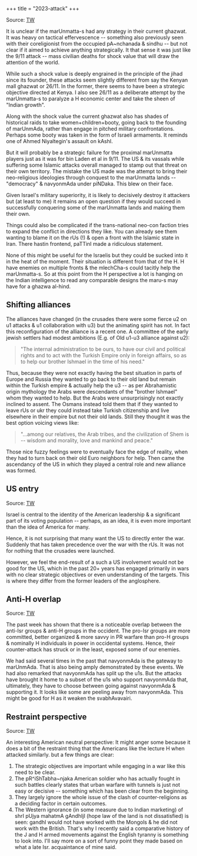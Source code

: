 +++
title = "2023-attack"
+++

Source: [TW](https://threadreaderapp.com/thread/1710905676141146570.html)

It is unclear if the marUnmatta-s had any strategy in their current ghazwat. It was heavy on tactical effervescence -- something also previously seen with their coreligionist from the occupied pA~nchanada & sindhu -- but not clear if it aimed to achieve anything strategically. It that sense it was just like the 9/11 attack -- mass civilian deaths for shock value that will draw the attention of the world. 

While such a shock value is deeply engrained in the principle of the jihad since its founder, these attacks seem slightly different from say the Kenyan mall ghazwat or 26/11. In the former, there seems to have been a strategic objective directed at Kenya. I also see 26/11 as a deliberate attempt by the marUnmatta-s to paralyze a H economic center and take the sheen of "Indian growth". 

Along with the shock value the current ghazwat also has shades of historical raids to take women+children+booty, going back to the founding of marUnmAda, rather than engage in pitched military confrontations. Perhaps some booty was taken in the form of Israeli armaments. It reminds one of Ahmed Niyaltegin's assault on kAshI. 

But it will probably be a strategic failure for the proximal marUnmatta players just as it was for bin Laden et al in 9/11. The US & its vassals while suffering some Islamic attacks overall managed to stamp out that threat on their own territory. The mistake the US made was the attempt to bring their neo-religious ideologies through conquest to the marUnmatta lands -- "democracy" & navyonmAda under piNDaka. This blew on their face. 

Given Israel's military superiority, it is likely to decisively destroy it attackers but (at least to me) it remains an open question if they would succeed in successfully conquering some of the marUnmatta lands and making them their own. 

Things could also be complicated if the trans-national neo-con faction tries to expand the conflict in directions they like. You can already see them wanting to blame it on the rUs (!) & open a front with the Islamic state in Iran. There hastin frontend, paTTinI made a ridiculous statement. 

None of this might be useful for the Israelis but they could be sucked into it in the heat of the moment. Their situation is different from that of the H. H have enemies on multiple fronts & the mlechCha-s could tacitly help the marUnmatta-s. So at this point from the H perspective a lot is hanging on the Indian intelligence to read any comparable designs the maru-s may have for a ghazwa al-hind.

## Shifting alliances
The alliances have changed (in the crusades there were some fierce u2 on u1 attacks & u1 collaboration with u3) but the animating spirit has not. In fact this reconfiguration of the alliance is a recent one. A committee of the early jewish settlers had modest ambitions (E.g. of Old u1-u3 alliance against u2):

> "The internal administration to be ours, to have our civil and political rights and to act with the Turkish Empire only in foreign affairs, so as to help our brother Ishmael in the time of his need."

Thus, because they were not exactly having the best situation in parts of Europe and Russia they wanted to go back to their old land but remain within the Turkish empire & actually help the u3 -- as per Abrahamistic origin mythology the Arabs were descendants of the "brother Ishmael" whom they wanted to help. But the Arabs were unsurprisingly not exactly inclined to assent.  The Osmans instead told them that if they wanted to leave rUs or ukr they could instead take Turkish citizenship and live elsewhere in their empire but not their old lands. Still they thought it was the best option voicing views like:

> "...among our relatives, the Arab tribes, and the civilization of Shem is -- wisdom and morality, love and mankind and peace."

Those nice fuzzy feelings were to eventually face the edge of reality, when they had to turn back on their old Euro neighbors for help. Then came the ascendancy of the US in which they played a central role and new alliance was formed.



## US entry

Source: [TW](https://twitter.com/blog_supplement/status/1711639060102467992)

Israel is central to the identity of the American leadership & a significant part of its voting population -- perhaps, as an idea, it is even more important than the idea of America for many. 

Hence, it is not surprising that many want the US to directly enter the war. Suddenly that has taken precedence over the war with the rUs. It was not for nothing that the crusades were launched. 

However, we feel the end-result of a such a US involvement would not be good for the US, which in the past 20+ years has engaged primarily in wars with no clear strategic objectives or even understanding of the targets. This is where they differ from the former leaders of the anglosphere.


## Anti-H overlap
Source: [TW](https://twitter.com/blog_supplement/status/1714850134033408099)

The past week has shown that there is a noticeable overlap between the anti-Isr groups & anti-H groups in the occident. The pro-Isr groups are more committed, better organized & more savvy in PR warfare than pro-H groups & nominally H individuals in power in occidental systems. Hence, their counter-attack has struck or in the least, exposed some of our enemies.

We had said several times in the past that navyonmAda is the gateway to marUnmAda. That is also being amply demonstrated by these events. We had also remarked that navyonmAda has split up the u1s. But the attacks have brought it home to a subset of the u1s who support navyonmAda that, ultimately, they have to choose between going against navyonmAda & supporting it. It looks like some are peeling away from navyonmAda. This might be good for H as it weaken the svabhAvavairi.

## Restraint perspective
Source: [TW](https://twitter.com/blog_supplement/status/1715535000118895020)

An interesting American neutral perspective: It might anger some because it does a bit of the restraint thing that the Americans like the lecture H when attacked similarly. but a few things are clear: 

1. The strategic objectives are important while engaging in a war like this need to be clear. 
2. The pR^iShTabha~njaka American soldier who has actually fought in such battles clearly states that urban warfare with tunnels is just not easy or decisive -- something which has been clear from the beginning. 
3. They largely ignore the whole issue of the clash of counter-religions as a deciding factor in certain outcomes. 
4. The Western ignorance (in some measure due to Indian marketing) of shrI pUjya mahatmA gAndhIjI (hope law of the land is not dissatisfied)  is seen: gandhI would not have worked with the Mongols & he did not work with the British. That's why I recently said a comparative history of the J and H armed movements against the English tyranny is something to look into. I'll say more on a sort of funny point they made based on what a late Isr. acquaintance of mine said.





